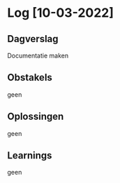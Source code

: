 # Log [10-03-2022]

## Dagverslag
Documentatie maken

## Obstakels
geen

## Oplossingen
geen

## Learnings
geen